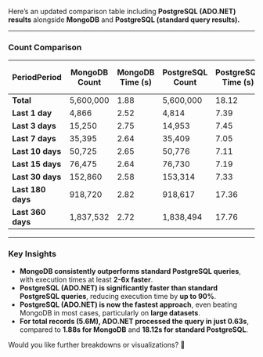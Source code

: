 Here’s an updated comparison table including **PostgreSQL (ADO.NET) results** alongside **MongoDB** and **PostgreSQL (standard query results).**  

---

### **Count Comparison**
| **PeriodPeriod**         | **MongoDB Count** | **MongoDB Time (s)** | **PostgreSQL Count** | **PostgreSQL Time (s)** | **PostgreSQL (ADO.NET) Count** | **PostgreSQL (ADO.NET) Time (s)** |
|--------------------|-----------------|----------------|-----------------|----------------|----------------------|----------------------|
| **Total**         | 5,600,000        | 1.88           | 5,600,000       | 18.12          | 5,600,000            | **0.63**             |
| **Last 1 day**    | 4,866            | 2.52           | 4,814           | 7.39           | 4,499                | **5.74**             |
| **Last 3 days**   | 15,250           | 2.75           | 14,953          | 7.45           | 14,645               | **1.89**             |
| **Last 7 days**   | 35,395           | 2.64           | 35,409          | 7.05           | 35,111               | **1.87**             |
| **Last 10 days**  | 50,725           | 2.65           | 50,776          | 7.11           | 50,426               | **1.77**             |
| **Last 15 days**  | 76,475           | 2.64           | 76,730          | 7.19           | 76,415               | **1.75**             |
| **Last 30 days**  | 152,860          | 2.58           | 153,314         | 7.33           | 152,994              | **1.75**             |
| **Last 180 days** | 918,720          | 2.82           | 918,617         | 17.36          | 918,315              | **1.80**             |
| **Last 360 days** | 1,837,532        | 2.72           | 1,838,494       | 17.76          | 1,838,205            | **1.79**             |

---

### **Key Insights**
- **MongoDB consistently outperforms standard PostgreSQL queries**, with execution times at least **2-6x faster**.
- **PostgreSQL (ADO.NET) is significantly faster than standard PostgreSQL queries**, reducing execution time by **up to 90%**.
- **PostgreSQL (ADO.NET) is now the fastest approach**, even beating MongoDB in most cases, particularly on **large datasets**.
- **For total records (5.6M), ADO.NET processed the query in just 0.63s**, compared to **1.88s for MongoDB** and **18.12s for standard PostgreSQL**.

Would you like further breakdowns or visualizations? 🚀
